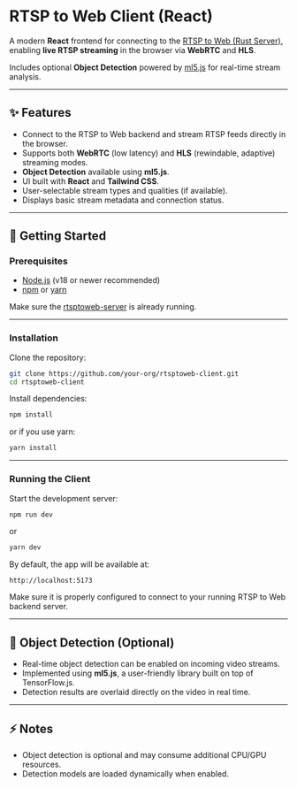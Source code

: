 # RTSP to Web Client (React)

A modern **React** frontend for connecting to the [RTSP to Web (Rust Server)](https://github.com/HGB467/rtsptoweb-server), enabling **live RTSP streaming** in the browser via **WebRTC** and **HLS**.

Includes optional **Object Detection** powered by [ml5.js](https://ml5js.org/) for real-time stream analysis.

---

## ✨ Features

- Connect to the RTSP to Web backend and stream RTSP feeds directly in the browser.
- Supports both **WebRTC** (low latency) and **HLS** (rewindable, adaptive) streaming modes.
- **Object Detection** available using **ml5.js**.
- UI built with **React** and **Tailwind CSS**.
- User-selectable stream types and qualities (if available).
- Displays basic stream metadata and connection status.

---

## 🚀 Getting Started

### Prerequisites

- [Node.js](https://nodejs.org/) (v18 or newer recommended)
- [npm](https://www.npmjs.com/) or [yarn](https://yarnpkg.com/)

Make sure the [rtsptoweb-server](https://github.com/HGB467/rtsptoweb-server) is already running.

---

### Installation

Clone the repository:

```bash
git clone https://github.com/your-org/rtsptoweb-client.git
cd rtsptoweb-client
```

Install dependencies:

```bash
npm install
```

or if you use yarn:

```bash
yarn install
```

---

### Running the Client

Start the development server:

```bash
npm run dev
```

or

```bash
yarn dev
```

By default, the app will be available at:

```
http://localhost:5173
```

Make sure it is properly configured to connect to your running RTSP to Web backend server.

---

## 🧠 Object Detection (Optional)

- Real-time object detection can be enabled on incoming video streams.
- Implemented using **ml5.js**, a user-friendly library built on top of TensorFlow.js.
- Detection results are overlaid directly on the video in real time.

---

## ⚡ Notes

- Object detection is optional and may consume additional CPU/GPU resources.
- Detection models are loaded dynamically when enabled.

